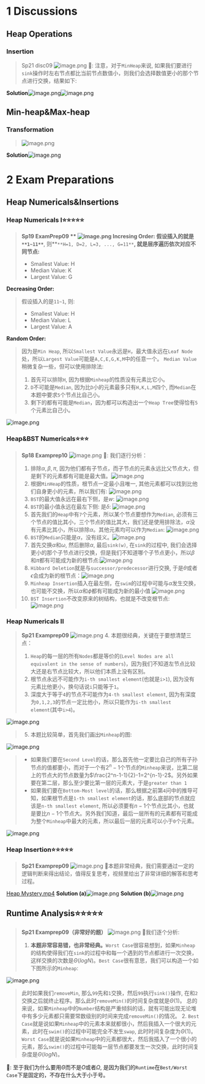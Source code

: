 # 1 Discussions
## Heap Operations
### Insertion
> Sp21 disc09
> ![image.png](./DE__Heaps_PQs.assets/20230324_2008545605.png)
> 🔔: 注意，对于`MinHeap`来说, 如果我们要进行`sink`操作时左右节点都比当前节点数值小，则我们会选择数值更小的那个节点进行交换，结果如下:

**Solution**![image.png](./DE__Heaps_PQs.assets/20230324_2008549563.png)![image.png](./DE__Heaps_PQs.assets/20230324_2008546169.png)

## Min-heap&Max-heap
### Transformation
> ![image.png](./DE__Heaps_PQs.assets/20230324_2008557145.png)

**Solution**![image.png](./DE__Heaps_PQs.assets/20230324_2008559722.png)


# 2 Exam Preparations
## Heap Numericals&Insertions
### Heap Numericals I⭐⭐⭐⭐⭐
> **Sp19 ExamPrep09 **
> ![image.png](./DE__Heaps_PQs.assets/20230324_2008554949.png)
> **Incresing Order:**
> **假设插入的就是**`**1~11**`**, 则**`**H=1, D=2, L=3, ..., G=11**`**, 就是层序遍历依次对应不同节点:**
> - Smallest Value: H
> - Median Value: K 
> - Largest Value: G
> 
**Decreasing Order:**
> 假设插入的是`11~1`, 则:
> - Smallest Value: H
> - Median Value: L
> - Largest Value: A
> 
**Random Order:**
> 因为是`Min Heap`, 所以`Smallest Value`永远是`H`，最大值永远在`Leaf Node`处，所以`Largest Value`可能是`A,C,E,G,K,M`中的任意一个。
> `Median Value`稍微复杂一些，但可以使用排除法:
> 1. 首先可以排除`H`, 因为根据`Minheap`的性质没有元素比它小。
> 2. `D`不可能是`Median`, 因为比`D`小的元素最多只有`H,K,L,M`四个, 而`Median`在本题中要求`5`个节点比自己小。
> 3. 剩下的都有可能是`Median`，因为都可以构造出一个`Heap Tree`使得恰有`5`个元素比自己小。
> 
![image.png](./DE__Heaps_PQs.assets/20230324_2008551569.png)



### Heap&BST Numericals⭐⭐⭐
> **Sp18 Examprep10**
> ![image.png](./DE__Heaps_PQs.assets/20230324_2008559564.png)
> 🔔: 我们逐行分析：
> 1. 排除$\alpha,\beta, \pi$, 因为他们都有子节点，而子节点的元素永远比父节点大，但是剩下的元素都有可能是最大值。![image.png](./DE__Heaps_PQs.assets/20230324_2008556314.png)
> 2. 根据`MinHeap`的性质，根节点一定最小且唯一, 其他元素都可以找到比他们自身更小的元素，所以我们有: ![image.png](./DE__Heaps_PQs.assets/20230324_2008556014.png)
> 3. `BST`的最大值永远在最右下侧，是$w$: ![image.png](./DE__Heaps_PQs.assets/20230324_2008564433.png)
> 4. `BST`的最小值永远在最左下侧: 是$\delta$: ![image.png](./DE__Heaps_PQs.assets/20230324_2008562885.png)
> 5. 首先我们的`Heap`中有`7`个元素，所以某个节点要想作为`Median`, 必须有三个节点的值比其小，三个节点的值比其大，我们还是使用排除法，$\alpha$没有元素比其小，所以排除$\alpha$。其他元素均可以作为`Median`: ![image.png](./DE__Heaps_PQs.assets/20230324_2008569741.png)
> 6. `BST`的`Median`只能是$\alpha$，没有歧义。![image.png](./DE__Heaps_PQs.assets/20230324_2008567524.png)
> 7. 首先交换$\alpha$和$\omega$, 然后删除$\alpha$, 最后`sink(w)`, 在`sink`的过程中, 我们会选择更小的那个子节点进行交换，但是我们不知道哪个子节点更小，所以$\beta$和$\pi$都有可能成为新的根节点:![image.png](./DE__Heaps_PQs.assets/20230324_2008564497.png)
> 8. `Hibbard Deletion`就是与`successor/predecessor`进行交换,  于是$\theta$或者$\epsilon$会成为新的根节点：![image.png](./DE__Heaps_PQs.assets/20230324_2008562515.png)
> 9. `Minheap Insertion`插入在最左侧，在`swim`的过程中可能与$\alpha$发生交换，也可能不交换，所以$\alpha$和$\phi$都有可能成为新的最小值 ![image.png](./DE__Heaps_PQs.assets/20230324_2008568724.png)
> 10. `BST Insertion`不改变原来的树结构，也就是不改变根节点: ![image.png](./DE__Heaps_PQs.assets/20230324_2008562829.png)


### Heap Numericals II
> **Sp21 Examprep09**
> ![image.png](./DE__Heaps_PQs.assets/20230324_2008568310.png)
> 4. 本题很经典，关键在于要想清楚三点：
>    1. `Heap`的每一层的所有`Nodes`都是等价的(`Level Nodes are all equivalent in the sense of numbers`)，因为我们不知道左节点比较大还是右节点比较大，所以他们本质上没有区别。
>    2. 根节点永远不可能作为`i-th smallest element`(也就是`i>1`), 因为没有元素比他更小，换句话说`i`只能等于`1`。
>    3. 深度大于等于`4`的节点不可能作为`4-th smallest element`, 因为有深度为`0,1,2,3`的节点一定比他小，所以只能作为`i-th smallest element`(其中`i>4`)。
> 
![image.png](./DE__Heaps_PQs.assets/20230324_2008567560.png)
> 5. 本题比较简单，首先我们画出`Minheap`的图:
> 
![image.png](./DE__Heaps_PQs.assets/20230324_2008562069.png)
>    - 如果我们要在`Second Level`的话，那么首先他一定要比自己的所有子孙节点的值都要小，而对于一个有$2^n-1$个节点的`Minheap`来说，比第二层上的节点大的节点数量为$\frac{2^n-1-1}{2}-1=2^{n-1}-2$。另外如果要在第二层，那么至少要比第一层的元素大，于是`greater than 1`
>    - 如果我们要在`Bottom-Most level`的话，那么根据之前第`4`问中的推导可知，如果根节点是`1-th smallest element`的话，那么底部的节点就应该是`n-th smallest element`, 所以必须要有$n-1$个节点比其小，也就是要比$n-1$个节点大。另外我们知道，最后一层所有的元素都有可能成为整个`Minheap`中最大的元素，所以最后一层的元素可以小于`0`个元素。
> 
![image.png](./DE__Heaps_PQs.assets/20230324_2008568734.png)



### Heap Insertion⭐⭐⭐⭐⭐
> **Sp21 Examprep09**
> ![image.png](./DE__Heaps_PQs.assets/20230324_2008578682.png)
> 🔔本题非常经典，我们需要通过一定的逻辑判断来得出结论，值得反复思考，视频里给出了非常详细的解答和思考过程。

[Heap Mystery.mp4](https://www.yuque.com/attachments/yuque/0/2023/mp4/12393765/1679656288876-ec702ff0-4124-4248-87a4-c9b29576653c.mp4)
**Solution (a)**![image.png](./DE__Heaps_PQs.assets/20230324_2008577838.png)
**Solution (b)**![image.png](./DE__Heaps_PQs.assets/20230324_2008577761.png)


## Runtime Analysis⭐⭐⭐⭐⭐
> **Sp21 Examprep09（非常好的题）**
> ![image.png](./DE__Heaps_PQs.assets/20230324_2008577680.png)
> 🔔我们逐个分析:
> 1. **本题非常容易错，也非常经典。**`Worst Case`很容易想到，如果`Minheap`的结构使得我们在`sink`的过程中和每一个遇到的节点都进行一次交换，这样交换的次数是$\Theta(logN)$。`Best Case`很有意思，我们可以构造一个如下图所示的`Minheap`: 
> 
![image.png](./DE__Heaps_PQs.assets/20230324_2008572615.png)
> 此时如果我们`removeMin`, 那么`99`先和`1`交换，然后`99`执行`sink()`操作, 在和`2`交换之后就终止程序。那么此时`removeMin()`的时间复杂度就是$\Theta(1)$。
> 总的来说，如果`Minheap`中的`Number`结构是严重倾斜的话，就有可能出现无论堆中有多少元素都只需要常数级别的时间来完成`removeMin()`的情况。
> 2. `Best Case`就是说如果`Minheap`中的元素本来就都很小，然后我插入一个很大的元素，此时在`swim()`的过程中可能完全不发生`swap`, 此时时间复杂度为$\Theta(1)$。`Worst Case`就是说如果`Minheap`中的元素都很大，然后我插入了一个很小的元素，那么`swim()`的过程中可能每一层节点都要发生一次交换，此时时间复杂度是$\Theta(logN)$。
> 
🔔: 至于我们为什么要用$\Theta$而不是$O$或者$\Omega$, 是因为我们的`Runtime`在`Best/Worst Case`下是固定的，不存在什么大于小于号。


